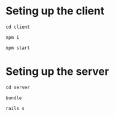 # Seting up the client

    cd client

    npm i

    npm start


# Seting up the server

    cd server

    bundle

    rails s


